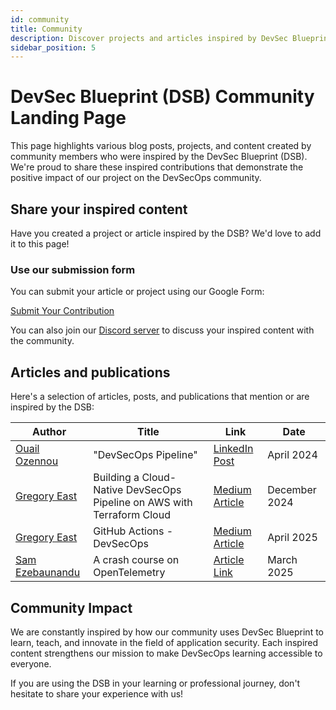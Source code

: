 ```yaml
---
id: community
title: Community
description: Discover projects and articles inspired by DevSec Blueprint
sidebar_position: 5
---
```


<!-- markdownlint-disable MD025 -->

# DevSec Blueprint (DSB) Community Landing Page

<!-- markdownlint-enable MD025 -->

This page highlights various blog posts, projects, and content created by community members who were inspired by the DevSec Blueprint (DSB). We're proud to share these inspired contributions that demonstrate the positive impact of our project on the DevSecOps community.

## Share your inspired content

Have you created a project or article inspired by the DSB? We'd love to add it to this page!

### Use our submission form

You can submit your article or project using our Google Form:

<a href="https://forms.gle/aqTSjzjXtvtPAS4p8" target="_blank" className="button button--primary">Submit Your Contribution</a>

You can also join our [Discord server](https://discord.gg/enMmUNq8jc) to discuss your inspired content with the community.

## Articles and publications

Here's a selection of articles, posts, and publications that mention or are inspired by the DSB:

| Author                                                         | Title                                                                  | Link                                                                                                                                                                     | Date          |
| -------------------------------------------------------------- | ---------------------------------------------------------------------- | ------------------------------------------------------------------------------------------------------------------------------------------------------------------------ | ------------- |
| [Ouail Ozennou](https://www.linkedin.com/in/ozennou/)          | "DevSecOps Pipeline"                                                   | [LinkedIn Post](https://www.linkedin.com/posts/ozennou_devsecops-cicd-infrastructureascode-activity-7285679711353991169-2d-l?utm_source=share&utm_medium=member_desktop) | April 2024    |
| [Gregory East](https://medium.com/@gregoryeast1)               | Building a Cloud-Native DevSecOps Pipeline on AWS with Terraform Cloud | [Medium Article](https://medium.com/@gregoryeast1/building-a-cloud-native-devsecops-pipeline-on-aws-with-terraform-cloud-28060c3d9896)                                   | December 2024 |
| [Gregory East](https://medium.com/@gregoryeast1)               | GitHub Actions - DevSecOps                                             | [Medium Article](https://medium.com/@gregoryeast1/github-actions-devsecops-a3b5233669d5)                                                                                 | April 2025    |
| [Sam Ezebaunandu](https://www.linkedin.com/in/sam-ezebunandu/) | A crash course on OpenTelemetry                                        | [Article Link](https://hezebnica.notion.site/Open-Telemetry-101-Instrumenting-a-Service-with-OpenTelemetry-1ab0e3bd249b804cbf69fa7f1b376a78?pvs=4)                       | March 2025    |

## Community Impact

We are constantly inspired by how our community uses DevSec Blueprint to learn, teach, and innovate in the field of application security. Each inspired content strengthens our mission to make DevSecOps learning accessible to everyone.

If you are using the DSB in your learning or professional journey, don't hesitate to share your experience with us!
